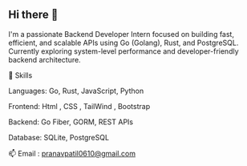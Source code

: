 ## Hi there 👋

I'm a passionate Backend Developer Intern focused on building fast, efficient, and scalable APIs using Go (Golang), Rust, and PostgreSQL. Currently exploring system-level performance and developer-friendly backend architecture.

🚀 Skills

Languages: Go, Rust, JavaScript, Python

Frontend: Html , CSS , TailWind , Bootstrap

Backend: Go Fiber, GORM, REST APIs

Database: SQLite, PostgreSQL

📫 Email : pranavpatil0610@gmail.com


<!--
**Pranavpatil6/Pranavpatil6** is a ✨ _special_ ✨ repository because its `README.md` (this file) appears on your GitHub profile.

Here are some ideas to get you started:

- 🔭 I’m currently working on ...
- 🌱 I’m currently learning ...
- 👯 I’m looking to collaborate on ...
- 🤔 I’m looking for help with ...
- 💬 Ask me about ...
- 📫 How to reach me: ...
- 😄 Pronouns: ...
- ⚡ Fun fact: ...
-->
